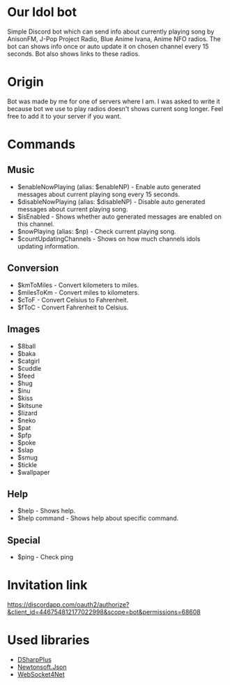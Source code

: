 # Our Idol bot
Simple Discord bot which can send  info about currently playing song by AnisonFM, J-Pop Project Radio,  Blue Anime Ivana, Anime NFO radios. The bot can shows info once or auto update it on chosen channel every 15 seconds. Bot also shows links to these radios.

# Origin
Bot was made by me for one of servers where I am. I was asked to write it because bot we use to play radios doesn't shows current song longer.
Feel free to add it to your server if you want.

# Commands
## Music
  * $enableNowPlaying (alias: $enableNP) - Enable auto generated messages about current playing song every 15 seconds.
  * $disableNowPlaying (alias: $disableNP) - Disable auto generated messages about current playing song.
  * $isEnabled - Shows whether auto generated messages are enabled on this channel.
  * $nowPlaying (alias: $np) - Check current playing song.
  * $countUpdatingChannels - Shows on how much channels idols updating information.
## Conversion
  * $kmToMiles - Convert kilometers to miles.
  * $milesToKm - Convert miles to kilometers.
  * $cToF - Convert Celsius to Fahrenheit.
  * $fToC - Convert Fahrenheit to Celsius.
## Images
  * $8ball
  * $baka
  * $catgirl
  * $cuddle
  * $feed
  * $hug
  * $inu
  * $kiss
  * $kitsune
  * $lizard
  * $neko
  * $pat
  * $pfp
  * $poke
  * $slap
  * $smug
  * $tickle
  * $wallpaper
## Help
  * $help - Shows help.
  * $help command - Shows help about specific command.
## Special
  * $ping - Check ping
 
# Invitation link
 https://discordapp.com/oauth2/authorize?&client_id=446754812177022998&scope=bot&permissions=68608

# Used libraries
  * [DSharpPlus](https://github.com/DSharpPlus/DSharpPlus)
  * [Newtonsoft.Json](https://github.com/JamesNK/Newtonsoft.Json)
  * [WebSocket4Net](https://github.com/kerryjiang/WebSocket4Net)